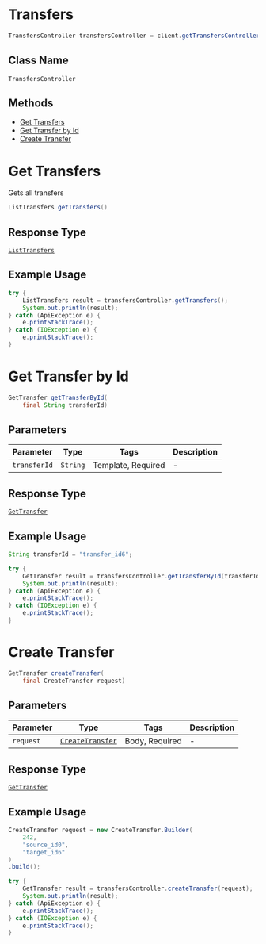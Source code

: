 # Transfers

```java
TransfersController transfersController = client.getTransfersController();
```

## Class Name

`TransfersController`

## Methods

* [Get Transfers](../../doc/controllers/transfers.md#get-transfers)
* [Get Transfer by Id](../../doc/controllers/transfers.md#get-transfer-by-id)
* [Create Transfer](../../doc/controllers/transfers.md#create-transfer)


# Get Transfers

Gets all transfers

```java
ListTransfers getTransfers()
```

## Response Type

[`ListTransfers`](../../doc/models/list-transfers.md)

## Example Usage

```java
try {
    ListTransfers result = transfersController.getTransfers();
    System.out.println(result);
} catch (ApiException e) {
    e.printStackTrace();
} catch (IOException e) {
    e.printStackTrace();
}
```


# Get Transfer by Id

```java
GetTransfer getTransferById(
    final String transferId)
```

## Parameters

| Parameter | Type | Tags | Description |
|  --- | --- | --- | --- |
| `transferId` | `String` | Template, Required | - |

## Response Type

[`GetTransfer`](../../doc/models/get-transfer.md)

## Example Usage

```java
String transferId = "transfer_id6";

try {
    GetTransfer result = transfersController.getTransferById(transferId);
    System.out.println(result);
} catch (ApiException e) {
    e.printStackTrace();
} catch (IOException e) {
    e.printStackTrace();
}
```


# Create Transfer

```java
GetTransfer createTransfer(
    final CreateTransfer request)
```

## Parameters

| Parameter | Type | Tags | Description |
|  --- | --- | --- | --- |
| `request` | [`CreateTransfer`](../../doc/models/create-transfer.md) | Body, Required | - |

## Response Type

[`GetTransfer`](../../doc/models/get-transfer.md)

## Example Usage

```java
CreateTransfer request = new CreateTransfer.Builder(
    242,
    "source_id0",
    "target_id6"
)
.build();

try {
    GetTransfer result = transfersController.createTransfer(request);
    System.out.println(result);
} catch (ApiException e) {
    e.printStackTrace();
} catch (IOException e) {
    e.printStackTrace();
}
```

